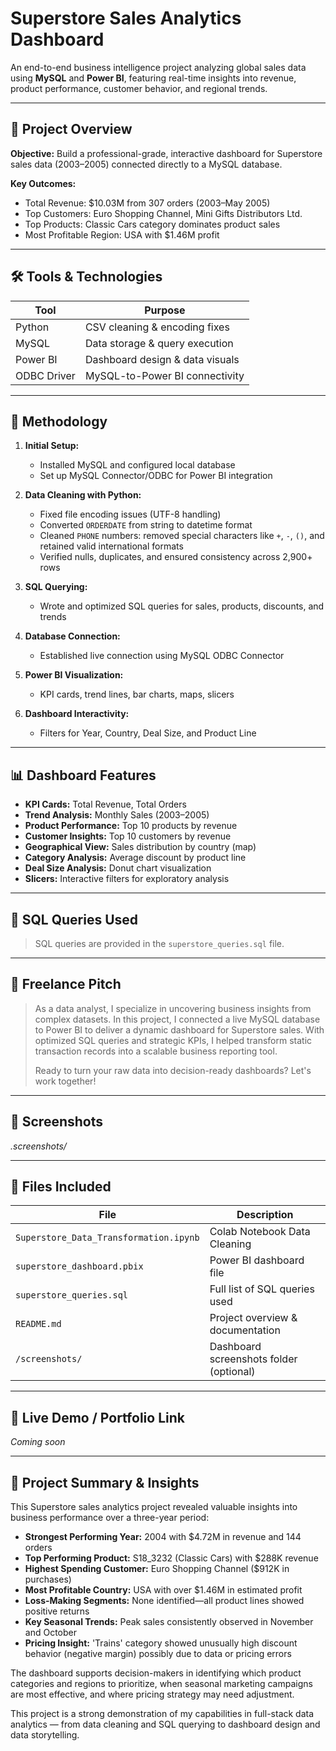 # Superstore Sales Analytics Dashboard

An end-to-end business intelligence project analyzing global sales data using **MySQL** and **Power BI**, featuring real-time insights into revenue, product performance, customer behavior, and regional trends.

---

## 📌 Project Overview

**Objective:**
Build a professional-grade, interactive dashboard for Superstore sales data (2003–2005) connected directly to a MySQL database.

**Key Outcomes:**

* Total Revenue: \$10.03M from 307 orders (2003–May 2005)
* Top Customers: Euro Shopping Channel, Mini Gifts Distributors Ltd.
* Top Products: Classic Cars category dominates product sales
* Most Profitable Region: USA with \$1.46M profit

---

## 🛠 Tools & Technologies

| Tool        | Purpose                         |
| ----------- | ------------------------------- |
| Python      | CSV cleaning & encoding fixes   |
| MySQL       | Data storage & query execution  |
| Power BI    | Dashboard design & data visuals |
| ODBC Driver | MySQL-to-Power BI connectivity  |

---

## 🧪 Methodology

1. **Initial Setup:**

   * Installed MySQL and configured local database
   * Set up MySQL Connector/ODBC for Power BI integration

2. **Data Cleaning with Python:**

   * Fixed file encoding issues (UTF-8 handling)
   * Converted `ORDERDATE` from string to datetime format
   * Cleaned `PHONE` numbers: removed special characters like `+`, `-`, `()`, and retained valid international formats
   * Verified nulls, duplicates, and ensured consistency across 2,900+ rows

3. **SQL Querying:**

   * Wrote and optimized SQL queries for sales, products, discounts, and trends

4. **Database Connection:**

   * Established live connection using MySQL ODBC Connector

5. **Power BI Visualization:**

   * KPI cards, trend lines, bar charts, maps, slicers

6. **Dashboard Interactivity:**

   * Filters for Year, Country, Deal Size, and Product Line

---

## 📊 Dashboard Features

* **KPI Cards:** Total Revenue, Total Orders
* **Trend Analysis:** Monthly Sales (2003–2005)
* **Product Performance:** Top 10 products by revenue
* **Customer Insights:** Top 10 customers by revenue
* **Geographical View:** Sales distribution by country (map)
* **Category Analysis:** Average discount by product line
* **Deal Size Analysis:** Donut chart visualization
* **Slicers:** Interactive filters for exploratory analysis

---

## 🔎 SQL Queries Used

> SQL queries are provided in the `superstore_queries.sql` file.

---

## 💼 Freelance Pitch

> As a data analyst, I specialize in uncovering business insights from complex datasets. In this project, I connected a live MySQL database to Power BI to deliver a dynamic dashboard for Superstore sales. With optimized SQL queries and strategic KPIs, I helped transform static transaction records into a scalable business reporting tool.
>
> Ready to turn your raw data into decision-ready dashboards? Let's work together!

---

## 📸 Screenshots

*.screenshots/*

---

## 📂 Files Included

| File                                  | Description                             |
| --------------------------------------| --------------------------------------- |
| `Superstore_Data_Transformation.ipynb`| Colab Notebook Data Cleaning 		  |
| `superstore_dashboard.pbix`  		| Power BI dashboard file                 |
| `superstore_queries.sql`   	        | Full list of SQL queries used           |
| `README.md`               	        | Project overview & documentation        |
| `/screenshots/`                       | Dashboard screenshots folder (optional) |

---

## 🔗 Live Demo / Portfolio Link

*Coming soon*

---

## 🧾 Project Summary & Insights

This Superstore sales analytics project revealed valuable insights into business performance over a three-year period:

* **Strongest Performing Year:** 2004 with \$4.72M in revenue and 144 orders
* **Top Performing Product:** S18\_3232 (Classic Cars) with \$288K revenue
* **Highest Spending Customer:** Euro Shopping Channel (\$912K in purchases)
* **Most Profitable Country:** USA with over \$1.46M in estimated profit
* **Loss-Making Segments:** None identified—all product lines showed positive returns
* **Key Seasonal Trends:** Peak sales consistently observed in November and October
* **Pricing Insight:** 'Trains' category showed unusually high discount behavior (negative margin) possibly due to data or pricing errors

The dashboard supports decision-makers in identifying which product categories and regions to prioritize, when seasonal marketing campaigns are most effective, and where pricing strategy may need adjustment.

This project is a strong demonstration of my capabilities in full-stack data analytics — from data cleaning and SQL querying to dashboard design and data storytelling.
